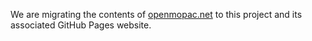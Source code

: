 We are migrating the contents of [openmopac.net](http://openmopac.net) to this project and its associated GitHub Pages website.
